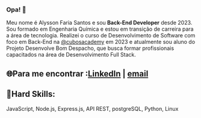 ### Opa! 👋

Meu nome é Alysson Faria Santos e sou **Back-End Developer** desde 2023. Sou formado em Engenharia Química e estou em transição de carreira para a área de tecnologia. Realizei o curso de Desenvolvimento de Software com foco em Back-End na [@cubosacademy](https://cubos.academy/) em 2023 e atualmente sou aluno do Projeto Desenvolve Bom Despacho, que busca formar profissionais capacitados na área de Desenvolvimento Full Stack.

## 🌐Para me encontrar :[LinkedIn](https://www.linkedin.com/in/alyssonfaria99/) | <a href="mailto:alyssonfaria99@gmail.com">email</a>

## 🚨Hard Skills:
JavaScript, Node.js, Express.js, API REST, postgreSQL, Python, Linux
